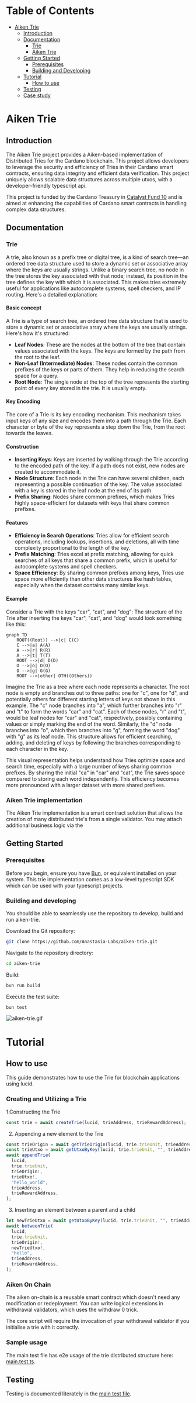 <!-- markdown-toc start - Don't edit this section. Run M-x markdown-toc-refresh-toc -->

# Table of Contents

- [Aiken Trie](#aiken-trie)
  - [Introduction](#introduction)
  - [Documentation](#documentation)
    - [Trie](#trie)
    - [Aiken Trie](#aiken-trie-implementation)
  - [Getting Started](#getting-started)
    - [Prerequisites](#prerequisites)
    - [Building and Developing](#building-and-developing)
  - [Tutorial](#tutorial)
    - [How to use](#how-to-use)
  - [Testing](#testing)
  - [Case study](#case-study)

<!-- markdown-toc end -->

# Aiken Trie

## Introduction

The Aiken Trie project provides a Aiken-based implementation of Distributed Tries for the Cardano blockchain. This project allows developers to leverage the security and efficiency of Tries in their Cardano smart contracts, ensuring data integrity and efficient data verification. This project uniquely allows scalable data structures across multiple utxos, with a developer-friendly typescript api.

This project is funded by the Cardano Treasury in [Catalyst Fund 10](https://projectcatalyst.io/funds/10/f10-osde-open-source-dev-ecosystem/anastasia-labs-the-trifecta-of-data-structures-tries-tries-and-linked-lists-for-cutting-edge-contracts) and is aimed at enhancing the capabilities of Cardano smart contracts in handling complex data structures.

## Documentation

### Trie

A trie, also known as a prefix tree or digital tree, is a kind of search tree—an ordered tree data structure used to store a dynamic set or associative array where the keys are usually strings. Unlike a binary search tree, no node in the tree stores the key associated with that node; instead, its position in the tree defines the key with which it is associated. This makes tries extremely useful for applications like autocomplete systems, spell checkers, and IP routing. Here's a detailed explanation:

#### Basic concept

A Trie is a type of search tree, an ordered tree data structure that is used to store a dynamic set or associative array where the keys are usually strings. Here's how it's structured:

- **Leaf Nodes**: These are the nodes at the bottom of the tree that contain values associated with the keys. The keys are formed by the path from the root to the leaf.
- **Non-Leaf (Intermediate) Nodes**: These nodes contain the common prefixes of the keys or parts of them. They help in reducing the search space for a query.
- **Root Node**: The single node at the top of the tree represents the starting point of every key stored in the trie. It is usually empty.

#### Key Encoding

The core of a Trie is its key encoding mechanism. This mechanism takes input keys of any size and encodes them into a path through the Trie. Each character or byte of the key represents a step down the Trie, from the root towards the leaves.

#### Construction

- **Inserting Keys**: Keys are inserted by walking through the Trie according to the encoded path of the key. If a path does not exist, new nodes are created to accommodate it.
- **Node Structure**: Each node in the Trie can have several children, each representing a possible continuation of the key. The value associated with a key is stored in the leaf node at the end of its path.
- **Prefix Sharing**: Nodes share common prefixes, which makes Tries highly space-efficient for datasets with keys that share common prefixes.

#### Features

- **Efficiency in Search Operations**: Tries allow for efficient search operations, including lookups, insertions, and deletions, all with time complexity proportional to the length of the key.
- **Prefix Matching**: Tries excel at prefix matching, allowing for quick searches of all keys that share a common prefix, which is useful for autocomplete systems and spell checkers.
- **Space Efficiency**: By sharing common prefixes among keys, Tries use space more efficiently than other data structures like hash tables, especially when the dataset contains many similar keys.

#### Example

Consider a Trie with the keys "car", "cat", and "dog":
The structure of the Trie after inserting the keys "car", "cat", and "dog" would look something like this:

```mermaid
graph TD
    ROOT((Root)) -->|c| C(C)
    C -->|a| A(A)
    A -->|r| R(R)
    A -->|t| T(T)
    ROOT -->|d| D(D)
    D -->|o| O(O)
    O -->|g| G(G)
    ROOT -->|other| OTH((Others))
```

Imagine the Trie as a tree where each node represents a character. The root node is empty and branches out to three paths: one for "c", one for "d", and potentially others for different starting letters of keys not shown in this example. The "c" node branches into "a", which further branches into "r" and "t" to form the words "car" and "cat". Each of these nodes, "r" and "t", would be leaf nodes for "car" and "cat", respectively, possibly containing values or simply marking the end of the word. Similarly, the "d" node branches into "o", which then branches into "g", forming the word "dog" with "g" as its leaf node. This structure allows for efficient searching, adding, and deleting of keys by following the branches corresponding to each character in the key.

This visual representation helps understand how Tries optimize space and search time, especially with a large number of keys sharing common prefixes. By sharing the initial "ca" in "car" and "cat", the Trie saves space compared to storing each word independently. This efficiency becomes more pronounced with a larger dataset with more shared prefixes.

### Aiken Trie implementation

The Aiken Trie implementation is a smart contract solution that allows the creation of many distributed trie's from a single validator. You may attach additional business logic via the

## Getting Started

### Prerequisites

Before you begin, ensure you have [Bun](https://bun.sh), or equivalent installed on your system. This trie implementation comes as a low-level typescript SDK which can be used with your typescript projects.

### Building and developing

You should be able to seamlessly use the repository to
develop, build and run aiken-trie.

Download the Git repository:

```sh
git clone https://github.com/Anastasia-Labs/aiken-trie.git
```

Navigate to the repository directory:

```sh
cd aiken-trie
```

Build:

```sh
bun run build
```

Execute the test suite:

```sh
bun test
```

![aiken-trie.gif](/assets/images/aiken-trie.gif)

# Tutorial

## How to use

This guide demonstrates how to use the Trie for blockchain applications using lucid.

### Creating and Utilizing a Trie

1.Constructing the Trie

```ts
const trie = await createTrie(lucid, trieAddress, trieRewardAddress);
```

2. Appending a new element to the Trie

```ts
const trieOrigin = await getTrieOrigin(lucid, trie.trieUnit, trieAddress);
const trieUtxo = await getUtxoByKey(lucid, trie.trieUnit, "", trieAddress);
await appendTrie(
  lucid,
  trie.trieUnit,
  trieOrigin!,
  trieUtxo!,
  "hello_world",
  trieAddress,
  trieRewardAddress,
);
```

3. Inserting an element between a parent and a child

```ts
let newTrieUtxo = await getUtxoByKey(lucid, trie.trieUnit, "", trieAddress);
await betweenTrie(
  lucid,
  trie.trieUnit,
  trieOrigin!,
  newTrieUtxo!,
  "hello",
  trieAddress,
  trieRewardAddress,
);
```

### Aiken On Chain

The aiken on-chain is a reusable smart contract which doesn't need any modification or redeployment. You can write logical extensions in withdrawal validators, which uses the withdraw 0 trick.

The core script will require the invocation of your withdrawal validator if you initialise a trie with it correctly. 

### Sample usage

The main test file has e2e usage of the trie distributed structure here: [main.test.ts](/tests/main.test.ts).

## Testing

Testing is documented literately in the [main test file](/tests/main.test.ts).
